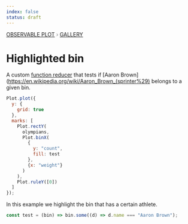 ```yaml
---
index: false
status: draft
---
```


<div style="color: grey; font: 13px/25.5px var(--sans-serif); text-transform: uppercase;"><h1 style="display: none;">Plot: Highlighted bin</h1><a href="/plot">Observable Plot</a> › <a href="/@observablehq/plot-gallery">Gallery</a></div>

# Highlighted bin

A custom [function reducer](https://observablehq.com/plot/transforms/bin#bin-transform) that tests if [Aaron Brown](https://en.wikipedia.org/wiki/Aaron_Brown_(sprinter%29) belongs to a given bin.

```js echo
Plot.plot({
  y: {
    grid: true
  },
  marks: [
    Plot.rectY(
      olympians,
      Plot.binX(
        {
          y: "count",
          fill: test
        },
        {x: "weight"}
      )
    ),
    Plot.ruleY([0])
  ]
});
```

In this example we highlight the bin that has a certain athlete.

```js echo
const test = (bin) => bin.some((d) => d.name === "Aaron Brown");
```
